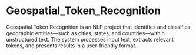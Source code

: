 # Geospatial_Token_Recognition
Geospatial Token Recognition is an NLP project that identifies and classifies geographic entities—such as cities, states, and countries—within unstructured text. The system processes input text, extracts relevant tokens, and presents results in a user-friendly format.
